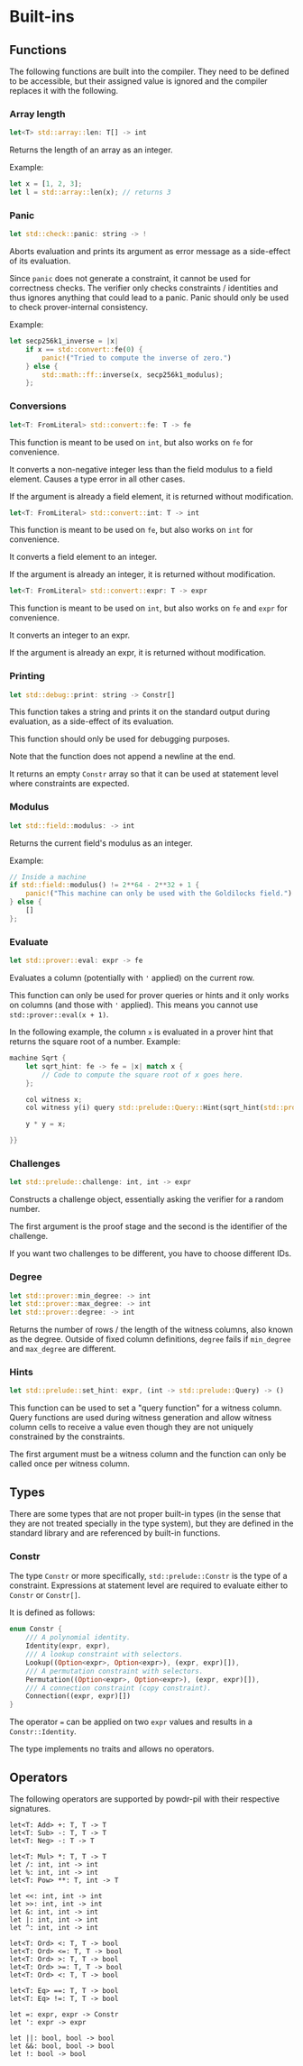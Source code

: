 # Built-ins

## Functions

The following functions are built into the compiler.
They need to be defined to be accessible, but their assigned value is ignored and the compiler replaces it with the following.

### Array length

```rust
let<T> std::array::len: T[] -> int
```

Returns the length of an array as an integer.

Example:
```rust
let x = [1, 2, 3];
let l = std::array::len(x); // returns 3
```

### Panic

```rust
let std::check::panic: string -> !
```

Aborts evaluation and prints its argument as error message as a
side-effect of its evaluation.

Since `panic` does not generate a constraint, it cannot be used
for correctness checks. The verifier only checks constraints / identities and
thus ignores anything that could lead to a panic. Panic should only
be used to check prover-internal consistency.

Example:
```rust
let secp256k1_inverse = |x|
    if x == std::convert::fe(0) {
        panic!("Tried to compute the inverse of zero.")
    } else {
        std::math::ff::inverse(x, secp256k1_modulus);
    };
```

### Conversions

```rust
let<T: FromLiteral> std::convert::fe: T -> fe
```

This function is meant to be used on `int`, but also works on `fe` for convenience.

It converts a non-negative integer less than the field modulus to a field element.
Causes a type error in all other cases.

If the argument is already a field element, it is returned without modification.

```rust
let<T: FromLiteral> std::convert::int: T -> int
```

This function is meant to be used on `fe`, but also works on `int` for convenience.

It converts a field element to an integer.

If the argument is already an integer, it is returned without modification.

```rust
let<T: FromLiteral> std::convert::expr: T -> expr
```

This function is meant to be used on `int`, but also works on `fe` and `expr` for convenience.

It converts an integer to an expr.

If the argument is already an expr, it is returned without modification.

### Printing

```rust
let std::debug::print: string -> Constr[]
```

This function takes a string and prints it on the standard output during evaluation, as a side-effect of its evaluation.

This function should only be used for debugging purposes.

Note that the function does not append a newline at the end.

It returns an empty `Constr` array so that it can be used at statement level where
constraints are expected.

### Modulus

```rust
let std::field::modulus: -> int
```

Returns the current field's modulus as an integer.

Example:
```rust
// Inside a machine
if std::field::modulus() != 2**64 - 2**32 + 1 {
    panic!("This machine can only be used with the Goldilocks field.")
} else {
    []
};
```

### Evaluate

```rust
let std::prover::eval: expr -> fe
```

Evaluates a column (potentially with `'` applied) on the current row.

This function can only be used for prover queries or hints and it only
works on columns (and those with `'` applied). This means you cannot use
`std::prover::eval(x + 1)`.

In the following example, the column `x` is evaluated in a prover
hint that returns the square root of a number.
Example:
```rust
machine Sqrt {
    let sqrt_hint: fe -> fe = |x| match x {
        // Code to compute the square root of x goes here.
    };

    col witness x;
    col witness y(i) query std::prelude::Query::Hint(sqrt_hint(std::prover::eval(x)));

    y * y = x;

}}
```


### Challenges

```rust
let std::prelude::challenge: int, int -> expr
```

Constructs a challenge object, essentially asking the verifier for a random number.

The first argument is the proof stage and the second is the identifier of the challenge.

If you want two challenges to be different, you have to choose different IDs.


### Degree

```rust
let std::prover::min_degree: -> int
let std::prover::max_degree: -> int
let std::prover::degree: -> int
```

Returns the number of rows / the length of the witness columns, also
known as the degree. Outside of fixed column definitions, `degree` fails if `min_degree` and `max_degree` are different.

### Hints

```rust
let std::prelude::set_hint: expr, (int -> std::prelude::Query) -> ()
```

This function can be used to set a "query function" for a witness column.
Query functions are used during witness generation and allow witness column cells
to receive a value even though they are not uniquely constrained by the constraints.

The first argument must be a witness column and the function can only be called
once per witness column.

## Types

There are some types that are not proper built-in types (in the sense that they are not treated
specially in the type system), but they are defined in the
standard library and are referenced by built-in functions.

### Constr

The type `Constr` or more specifically, `std::prelude::Constr` is the type of a constraint.
Expressions at statement level are required to evaluate either to `Constr` or `Constr[]`.

It is defined as follows:

```rust
enum Constr {
    /// A polynomial identity.
    Identity(expr, expr),
    /// A lookup constraint with selectors.
    Lookup((Option<expr>, Option<expr>), (expr, expr)[]),
    /// A permutation constraint with selectors.
    Permutation((Option<expr>, Option<expr>), (expr, expr)[]),
    /// A connection constraint (copy constraint).
    Connection((expr, expr)[])
}
```

The operator `=` can be applied on two `expr` values and results in a `Constr::Identity`.

The type implements no traits and allows no operators.


## Operators

The following operators are supported by powdr-pil with their respective signatures.

```
let<T: Add> +: T, T -> T
let<T: Sub> -: T, T -> T
let<T: Neg> -: T -> T

let<T: Mul> *: T, T -> T
let /: int, int -> int
let %: int, int -> int
let<T: Pow> **: T, int -> T

let <<: int, int -> int
let >>: int, int -> int
let &: int, int -> int
let |: int, int -> int
let ^: int, int -> int

let<T: Ord> <: T, T -> bool
let<T: Ord> <=: T, T -> bool
let<T: Ord> >: T, T -> bool
let<T: Ord> >=: T, T -> bool
let<T: Ord> <: T, T -> bool

let<T: Eq> ==: T, T -> bool
let<T: Eq> !=: T, T -> bool

let =: expr, expr -> Constr
let ': expr -> expr

let ||: bool, bool -> bool
let &&: bool, bool -> bool
let !: bool -> bool
```